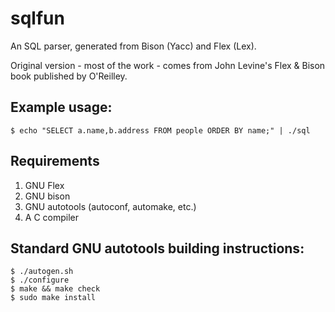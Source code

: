 
# sqlfun

An SQL parser, generated from Bison (Yacc) and Flex (Lex).

Original version - most of the work - comes from John Levine's
Flex & Bison book published by O'Reilley.

## Example usage:

	$ echo "SELECT a.name,b.address FROM people ORDER BY name;" | ./sql

## Requirements

1. GNU Flex
2. GNU bison
3. GNU autotools (autoconf, automake, etc.)
4. A C compiler

## Standard GNU autotools building instructions:

	$ ./autogen.sh
	$ ./configure
	$ make && make check
	$ sudo make install

